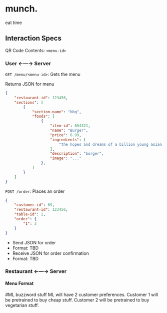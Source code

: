 # munch.
eat time

## Interaction Specs

QR Code Contents: `<menu-id>`

### User ←—→ Server

`GET /menu/<menu-id>`: Gets the menu

Returns JSON for menu

```json
{ 
    "restaurant-id": 123456,
    "sections": [
        {
            "section-name": "bbq",
            "foods": [
                {
                    "item-id": 654321,
                    "name": "Burger",
                    "price": 6.99,
                    "ingredients": [
                        "the hopes and dreams of a billion young asian children trying to get into harvard", "wheat"
                    ],
                    "description": "borger",
                    "image": "..."
                },
            ]
        }
    ]
}

```

`POST /order`: Places an order

```json
{
    "customer-id": 69,
    "restaurant-id": 123456,
    "table-id": 2,
    "order": {
        "1": 3
    }
}
```

 * Send JSON for order
 * Format: TBD
 * Receive JSON for order confirmation
 * Format: TBD

### Restaurant ←—→ Server

#### Menu Format

#ML buzzword stuff
ML will have 2 customer preferences.
Customer 1 will be pretrained to buy cheap stuff.
Customer 2 will be pretrained to buy vegetarian stuff.
